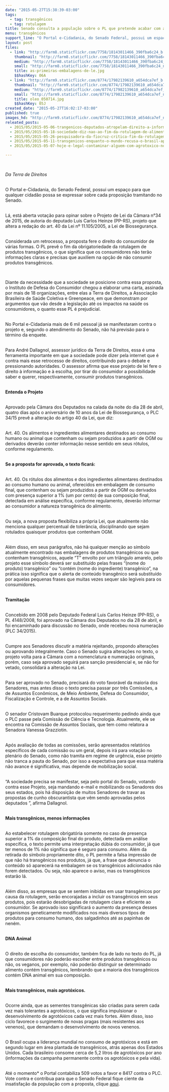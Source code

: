```yaml
---
date: "2015-05-27T15:38:39-03:00"
tags:
  - tag: transgênicos
  - tag: rotulagem
title: Senado consulta a população sobre o PL que pretende acabar com a rotulagem de transgênicos
menu: transgênicos
support_line: "O Portal e-Cidadania, do Senado Federal, possui um espaço para que qualquer cidadão possa se expressar sobre cada proposição tramitando no Senado."
layout: post
files:
  - link: "http://farm8.staticflickr.com/7758/18143011466_390fba6c24_b.jpg"
    thumbnail: "http://farm8.staticflickr.com/7758/18143011466_390fba6c24_t.jpg"
    medium: "http://farm8.staticflickr.com/7758/18143011466_390fba6c24_z.jpg"
    small: "http://farm8.staticflickr.com/7758/18143011466_390fba6c24_n.jpg"
    title: as-primeiras-embalagens-de-le.jpg
    $$hashKey: 06A
  - link: "http://farm9.staticflickr.com/8774/17982139610_a654dca7ef_b.jpg"
    thumbnail: "http://farm9.staticflickr.com/8774/17982139610_a654dca7ef_t.jpg"
    medium: "http://farm9.staticflickr.com/8774/17982139610_a654dca7ef_z.jpg"
    small: "http://farm9.staticflickr.com/8774/17982139610_a654dca7ef_n.jpg"
    title: oleo_050714.jpg
    $$hashKey: 05J
created_date: "2015-05-27T16:02:17-03:00"
published: true
images_hd: "http://farm9.staticflickr.com/8774/17982139610_a654dca7ef_n.jpg"
releated_posts:
  - 2015/05/2015-05-06-trangenicos-deputados-atropelam-direito-a-informacao.md
  - 2015/05/2015-05-18-sociedade-diz-nao-ao-fim-da-rotulagem-de-alimentos-transgenicos.md
  - 2015/05/2015-05-26-pesquisadora-da-fiocruz-critica-fim-da-rotulagem-de-transgenicos.md
  - 2015/05/2015-05-11-transgenicos-enquanto-o-mundo-recusa-o-brasil-aprova.md
  - 2015/05/2015-05-07-hoje-e-legal-contaminar-alguem-com-agrotoxico-no-brasil-critica-procurador.md

---
```

<p>&nbsp;</p>

<p><em>Da Terra de Direitos&nbsp;</em></p>

<p><br />
O Portal e-Cidadania, do Senado Federal, possui um espa&ccedil;o para que qualquer cidad&atilde;o possa se expressar sobre cada proposi&ccedil;&atilde;o tramitando no Senado.</p>

<p><br />
L&aacute;, est&aacute; aberta vota&ccedil;&atilde;o para opinar sobre o Projeto de Lei da C&acirc;mara n&deg;34 de 2015, de autoria do deputado Luis Carlos Heinze (PP-RS), projeto que altera a reda&ccedil;&atilde;o do art. 40 da Lei n&ordm; 11.105/2005, a Lei de Biosseguran&ccedil;a.</p>

<p><br />
Considerada um retrocesso, a proposta fere o direito do consumidor de v&aacute;rias formas. O PL prev&ecirc; o fim da obrigatoriedade da rotulagem de produtos transg&ecirc;nicos, o que significa que os consumidores n&atilde;o ter&atilde;o informa&ccedil;&otilde;es claras e precisas que auxiliem na op&ccedil;&atilde;o de n&atilde;o consumir produtos transg&ecirc;nicos.</p>

<p>&nbsp;</p>

<p>Diante da necessidade que a sociedade se posicione contra essa proposta, o Instituto de Defesa do Consumidor chegou a elaborar uma carta, assinada por mais de 18 organiza&ccedil;&otilde;es, entre elas a Terra de Direitos, a Associa&ccedil;&atilde;o Brasileira de Sa&uacute;de Coletiva e Greenpeace, em que demonstram por argumentos que v&atilde;o desde a legisla&ccedil;&atilde;o at&eacute; os impactos na sa&uacute;de os consumidores, o quanto esse PL &eacute; prejudicial.</p>

<p><br />
No Portal e-Cidadania mais de 6 mil pessoal j&aacute; se manifestaram contra o projeto e, segundo o atendimento do Senado, n&atilde;o h&aacute; previs&atilde;o para o t&eacute;rmino da enquete.</p>

<p><br />
Para Andr&eacute; Dallagnol, assessor jur&iacute;dico da Terra de Direitos, essa &eacute; uma ferramenta importante em que a sociedade pode dizer pela internet que &eacute; contra mais esse retrocesso de direitos, contribuindo para o debate e pressionando autoridades. O assessor afirma que esse projeto de lei fere o direito &agrave; informa&ccedil;&atilde;o e &agrave; escolha, por tirar do consumidor a possibilidade saber e querer, respectivamente, consumir produtos transg&ecirc;nicos.<br />
&nbsp;</p>

<p><strong>Entenda o Projeto</strong><br />
&nbsp;</p>

<p>Aprovado pela C&acirc;mara dos Deputados na calada da noite do dia 28 de abril, quatro dias ap&oacute;s o anivers&aacute;rio de 10 anos da Lei de Biosseguran&ccedil;a,&nbsp;o PLC 34/15 prev&ecirc; a altera&ccedil;&atilde;o do artigo 40 da Lei, que diz:<br />
&nbsp;</p>

<p>Art. 40. Os alimentos e ingredientes alimentares destinados ao consumo humano ou animal que contenham ou sejam produzidos a partir de OGM ou derivados dever&atilde;o conter informa&ccedil;&atilde;o nesse sentido em seus r&oacute;tulos, conforme regulamento.<br />
&nbsp;</p>

<p><strong>Se a proposta for aprovada, o texto ficar&aacute;:</strong><br />
&nbsp;</p>

<p>Art. 40. Os r&oacute;tulos dos alimentos e dos ingredientes alimentares destinados ao consumo humano ou animal, oferecidos em embalagem de consumo final, que contenham ou sejam produzidos a partir de OGM ou derivados com presen&ccedil;a superior a 1% (um por cento) de sua composi&ccedil;&atilde;o final, detectada em an&aacute;lise espec&iacute;fica, conforme regulamento, dever&atilde;o informar ao consumidor a natureza transg&ecirc;nica do alimento.<br />
&nbsp;</p>

<p>Ou seja, a nova proposta flexibiliza a pr&oacute;pria Lei, que atualmente n&atilde;o menciona qualquer percentual de toler&acirc;ncia, disciplinando que sejam rotulados quaisquer produtos que contenham OGM.<br />
&nbsp;</p>

<p>Al&eacute;m disso, em seus par&aacute;grafos, n&atilde;o h&aacute; qualquer men&ccedil;&atilde;o ao s&iacute;mbolo atualmente encontrado nas embalagens de produtos transg&ecirc;nicos ou que contenham transg&ecirc;nicos, aquele &ldquo;T&rdquo; envolto por um tri&acirc;ngulo amarelo, pelo projeto esse s&iacute;mbolo dever&aacute; ser substitu&iacute;do pelas frases &ldquo;(nome do produto) transg&ecirc;nico&rdquo; ou &ldquo;cont&eacute;m (nome do ingrediente) transg&ecirc;nico&rdquo;, na pr&aacute;tica isso significa que o alerta de conte&uacute;do transg&ecirc;nico ser&aacute; substitu&iacute;do por aquelas pequenas frases que muitas vezes sequer s&atilde;o leg&iacute;veis para os consumidores.<br />
&nbsp;</p>

<p><strong>Tramita&ccedil;&atilde;o</strong><br />
&nbsp;</p>

<p>Concebido em 2008 pelo Deputado Federal Luis Carlos Heinze (PP-RS), o PL 4148/2008, foi aprovado na C&acirc;mara dos Deputados no dia 28 de abril, e foi encaminhado para discuss&atilde;o no Senado, onde recebeu nova numera&ccedil;&atilde;o (PLC 34/2015).<br />
&nbsp;</p>

<p>Cumpre aos Senadores discutir a mat&eacute;ria rejeitando, propondo altera&ccedil;&otilde;es ou aprovando integralmente. Caso o Senado sugira altera&ccedil;&otilde;es no texto, o projeto volta para a C&acirc;mara com a nomenclatura e numera&ccedil;&atilde;o originais, por&eacute;m, caso seja aprovado seguir&aacute; para san&ccedil;&atilde;o presidencial e, se n&atilde;o for vetado, consolidar&aacute; a altera&ccedil;&atilde;o na Lei.<br />
&nbsp;</p>

<p>Para ser aprovado no Senado, precisar&aacute; do voto favor&aacute;vel da maioria dos Senadores, mas antes disso o texto precisa passar por tr&ecirc;s Comiss&otilde;es, a de Assuntos Econ&ocirc;micos, de Meio Ambiente, Defesa do Consumidor, Fiscaliza&ccedil;&atilde;o e Controle, e a de Assuntos Sociais.<br />
&nbsp;</p>

<p>O senador Cristovam Buarque protocolou requerimento pedindo ainda que o PLC passe pela Comiss&atilde;o de Ci&ecirc;ncia e Tecnologia. Atualmente, ele se encontra na Comiss&atilde;o de Assuntos Sociais, que tem como relatora a Senadora Vanessa Grazziotin.<br />
&nbsp;</p>

<p>Ap&oacute;s avalia&ccedil;&atilde;o de todas as comiss&otilde;es, ser&atilde;o apresentados relat&oacute;rios espec&iacute;ficos de cada comiss&atilde;o ou um geral, depois ir&aacute; para vota&ccedil;&atilde;o no plen&aacute;rio do Senado, como n&atilde;o tramita em regime de urg&ecirc;ncia, esse projeto n&atilde;o tranca a pauta do Senado, por isso a expectativa para que essa mat&eacute;ria n&atilde;o avance &eacute; significativa, mas depende de mobiliza&ccedil;&atilde;o social.<br />
&nbsp;</p>

<p>&ldquo;A sociedade precisa se manifestar, seja pelo portal do Senado, votando contra esse Projeto, seja mandando e-mail e mobilizando os Senadores dos seus estados, pois h&aacute; disposi&ccedil;&atilde;o de muitos Senadores de travar as propostas de cunho obscurantista que v&ecirc;m sendo aprovadas pelos deputados &rdquo;, afirma Dallagnol.<br />
&nbsp;</p>

<p><strong>Mais transg&ecirc;nicos, menos informa&ccedil;&otilde;es</strong><br />
&nbsp;</p>

<p>Ao estabelecer rotulagem obrigat&oacute;ria somente no caso de presen&ccedil;a superior a 1% da composi&ccedil;&atilde;o final do produto, detectada em an&aacute;lise espec&iacute;fica, o texto permite uma interpreta&ccedil;&atilde;o d&uacute;bia do consumidor, j&aacute; que ter menos de 1% n&atilde;o significa que &eacute; seguro para consumo. Al&eacute;m da retirada do s&iacute;mbolo propriamente dito, o PL permite a falsa impress&atilde;o de que n&atilde;o h&aacute; transg&ecirc;nicos nos produtos, j&aacute; que, a frase que denuncia o conte&uacute;do s&oacute; aparecer&aacute; na embalagem se os transg&ecirc;nicos adicionados n&atilde;o forem detectados. Ou seja, n&atilde;o aparece o aviso, mas os transg&ecirc;nicos estar&atilde;o l&aacute;.<br />
&nbsp;</p>

<p>Al&eacute;m disso, as empresas que se sentem inibidas em usar transg&ecirc;nicos por causa da rotulagem, ser&atilde;o encorajadas a incluir os transg&ecirc;nicos em seus produtos, pois estar&atilde;o desobrigadas de rotulagem clara e eficiente ao consumidor. Se aprovado isso significar&aacute; o aumento da presen&ccedil;a desses organismos geneticamente modificados nos mais diversos tipos de produtos para consumo humano, dos salgadinhos at&eacute; as papinhas de nen&eacute;m.<br />
&nbsp;</p>

<p><strong>DNA Animal</strong><br />
&nbsp;</p>

<p>O direito de escolha do consumidor, tamb&eacute;m fica de lado no texto do PL, j&aacute; que consumidores n&atilde;o poder&atilde;o escolher entre produtos transg&ecirc;nicos ou n&atilde;o, os veganos, por exemplo, n&atilde;o poder&atilde;o distinguir se determinado alimento cont&eacute;m transg&ecirc;nicos, lembrando que a maioria dos transg&ecirc;nicos cont&eacute;m DNA animal em sua composi&ccedil;&atilde;o.<br />
&nbsp;</p>

<p><strong>Mais transg&ecirc;nicos, mais agrot&oacute;xicos.</strong><br />
&nbsp;</p>

<p>Ocorre ainda, que as sementes transg&ecirc;nicas s&atilde;o criadas para serem cada vez mais tolerantes a agrot&oacute;xicos, o que significa impulsionar o desenvolvimento de agrot&oacute;xicos cada vez mais fortes. Al&eacute;m disso, isso ciclo favorece o surgimento de novas pragas (mais resistentes aos venenos), que demandam o desenvolvimento de novos venenos.<br />
&nbsp;</p>

<p>O Brasil ocupa a lideran&ccedil;a mundial no consumo de agrot&oacute;xicos e est&aacute; em segundo lugar em &aacute;rea plantada de transg&ecirc;nicos, atr&aacute;s apenas dos Estados Unidos. Cada brasileiro consome cerca de 5,2 litros de agrot&oacute;xicos por ano (informa&ccedil;&otilde;es da campanha permanente contra os agrot&oacute;xicos e pela vida).<br />
&nbsp;</p>

<p>At&eacute; o momento* o Portal contabiliza 509 votos a favor e 8417&nbsp;contra o PLC. Vote contra e contribua para que o Senado Federal fique ciente da insatisfa&ccedil;&atilde;o da popula&ccedil;&atilde;o com a proposta, clique <a href="http://www12.senado.gov.br/ecidadania/visualizacaomateria?id=120996">aqui</a>.</p>
